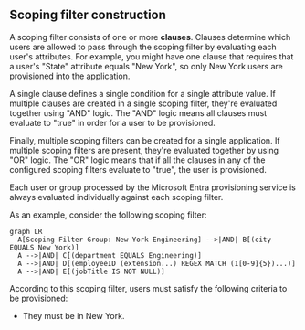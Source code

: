 ## Scoping filter construction

A scoping filter consists of one or more **clauses**. Clauses determine which users are allowed to pass through the scoping filter by evaluating each user's attributes. For example, you might have one clause that requires that a user's "State" attribute equals "New York", so only New York users are provisioned into the application.

A single clause defines a single condition for a single attribute value. If multiple clauses are created in a single scoping filter, they're evaluated together using "AND" logic. The "AND" logic means all clauses must evaluate to "true" in order for a user to be provisioned.

Finally, multiple scoping filters can be created for a single application. If multiple scoping filters are present, they're evaluated together by using "OR" logic. The "OR" logic means that if all the clauses in any of the configured scoping filters evaluate to "true", the user is provisioned.

Each user or group processed by the Microsoft Entra provisioning service is always evaluated individually against each scoping filter.

As an example, consider the following scoping filter:

```mermaid
graph LR
  A[Scoping Filter Group: New York Engineering] -->|AND| B[(city EQUALS New York)]
  A -->|AND| C[(department EQUALS Engineering)]
  A -->|AND| D[(employeeID (extension...) REGEX MATCH (1[0-9]{5})...)]
  A -->|AND| E[(jobTitle IS NOT NULL)]
```

According to this scoping filter, users must satisfy the following criteria to be provisioned:
- They must be in New York.